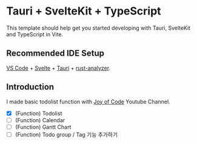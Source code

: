 # Tauri + SvelteKit + TypeScript

This template should help get you started developing with Tauri, SvelteKit and TypeScript in Vite.

## Recommended IDE Setup

[VS Code](https://code.visualstudio.com/) + [Svelte](https://marketplace.visualstudio.com/items?itemName=svelte.svelte-vscode) + [Tauri](https://marketplace.visualstudio.com/items?itemName=tauri-apps.tauri-vscode) + [rust-analyzer](https://marketplace.visualstudio.com/items?itemName=rust-lang.rust-analyzer).

## Introduction
I made basic todolist function with [Joy of Code]() Youtube Channel.

- [x] (Function) Todolist
- [ ] (Function) Calendar
- [ ] (Function) Gantt Chart
- [ ] (Function) Todo group / Tag 기능 추가하기
